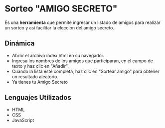 # Sorteo "AMIGO SECRETO"

Es una **herramienta** que permite ingresar un listado de amigos para realizar un sorteo y asi facilitar la eleccion del amigo secreto.



## Dinámica

- Abrrir el archivo index.html en su navegador.
- Ingresa los nombres de los amigos que participaran, en el campo de texto y haz clic en "Añadir".
- Cuando la lista esté completa, haz clic en "Sortear amigo" para obtener un resultado aleatorio.
- Ya tienes tu Amigo Secreto


## Lenguajes Utilizados

- HTML
- CSS
- JavaScript
